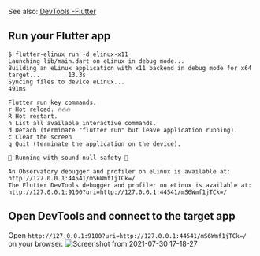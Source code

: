 See also: [DevTools -Flutter](https://flutter.dev/docs/development/tools/devtools)

## Run your Flutter app

```
$ flutter-elinux run -d elinux-x11
Launching lib/main.dart on eLinux in debug mode...
Building an eLinux application with x11 backend in debug mode for x64 target...        13.3s
Syncing files to device eLinux...                                        491ms

Flutter run key commands.
r Hot reload. 🔥🔥🔥
R Hot restart.
h List all available interactive commands.
d Detach (terminate "flutter run" but leave application running).
c Clear the screen
q Quit (terminate the application on the device).

💪 Running with sound null safety 💪

An Observatory debugger and profiler on eLinux is available at:
http://127.0.0.1:44541/mS6Wmf1jTCk=/
The Flutter DevTools debugger and profiler on eLinux is available at:
http://127.0.0.1:9100?uri=http://127.0.0.1:44541/mS6Wmf1jTCk=/
```

## Open DevTools and connect to the target app
Open `http://127.0.0.1:9100?uri=http://127.0.0.1:44541/mS6Wmf1jTCk=/` on your browser.
![Screenshot from 2021-07-30 17-18-27](https://user-images.githubusercontent.com/62131389/127624155-bad79120-8ab6-4704-acbe-e0e1c50ab566.png)
